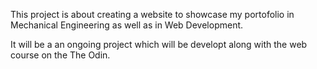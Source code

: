 This project is about creating a website to showcase my portofolio in Mechanical Engineering as well as in Web Development.

It will be a an ongoing project which will be developt along with the web course on the The Odin.
